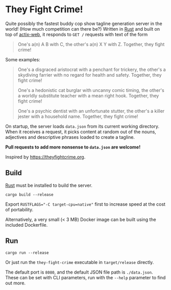 They Fight Crime!
=================

Quite possibly the fastest buddy cop show tagline generation server in the
world! (How much competition can there be?) Written in
[Rust](https://www.rust-lang.org/) and built on top of
[actix-web](https://actix.rs/), it responds to `GET /` requests with text of the
form

> One's a(n) A B with C, the other's a(n) X Y with Z. Together, they fight crime!

Some examples:

> One's a disgraced aristocrat with a penchant for trickery, the other's a skydiving farrier with no regard for health and safety. Together, they fight crime!
>
> One's a hedonistic cat burglar with uncanny comic timing, the other's a worldly substitute teacher with a mean right hook. Together, they fight crime!
>
> One's a psychic dentist with an unfortunate stutter, the other's a killer jester with a household name. Together, they fight crime!

On startup, the server loads `data.json` from its current working directory.
When it receives a request, it picks content at random out of the nouns,
adjectives and descriptive phrases loaded to create a tagline.

**Pull requests to add more nonsense to `data.json` are welcome!**

Inspired by <https://theyfightcrime.org>.

## Build

[Rust](https://www.rust-lang.org/) must be installed to build the server.

```shell
cargo build --release
```

Export `RUSTFLAGS="-C target-cpu=native"` first to increase speed at the cost of
portability.

Alternatively, a very small (< 3 MB) Docker image can be built using the
included Dockerfile.

## Run

```shell
cargo run --release
```

Or just run the `they-fight-crime` executable in `target/release` directly.

The default port is `8080`, and the default JSON file path is `./data.json`.
These can be set with CLI parameters, run with the `--help` parameter to find
out more.
